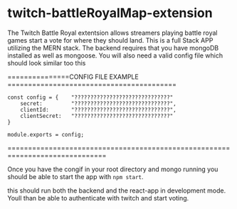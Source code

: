 # twitch-battleRoyalMap-extension

The Twitch Battle Royal extentsion allows streamers playing battle royal games start a vote for where they should land.
This is a full Stack APP utilizing the MERN stack. The backend requires that you have mongoDB installed as well as mongoose.
You will also need a valid config file which should look similar too this 

===============CONFIG FILE EXAMPLE =========================================


``` 
const config = {    "??????????????????????????????"
    secret:         "??????????????????????????????",
    clientId:       "??????????????????????????????",
    clientSecret:   "??????????????????????????????"
}

module.exports = config; 
```


==============================================================================

Once you have the congif in your root directory and mongo running you should be able to start the app with `npm start`.

this should run both the backend and the react-app in development mode. Youll than be able to authenticate with twitch and start voting.
